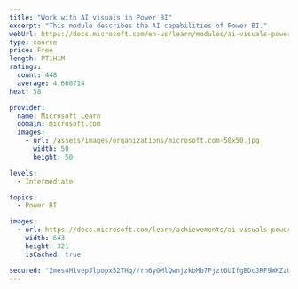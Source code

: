 ```yaml
---
title: "Work with AI visuals in Power BI"
excerpt: "This module describes the AI capabilities of Power BI."
webUrl: https://docs.microsoft.com/en-us/learn/modules/ai-visuals-power-bi/
type: course
price: Free
length: PT1H1M
ratings:
  count: 448
  average: 4.660714
heat: 58

provider:
  name: Microsoft Learn
  domain: microsoft.com
  images:
    - url: /assets/images/organizations/microsoft.com-50x50.jpg
      width: 50
      height: 50

levels:
  - Intermediate

topics:
  - Power BI

images:
  - url: https://docs.microsoft.com/learn/achievements/ai-visuals-power-bi-social.png
    width: 643
    height: 321
    isCached: true

secured: "2mes4M1vepJlpopx52THq//rn6yOMlQwnjzkbMb7Pjzt6UIfgBDcJRF9WKZzUqGU05p9aaN4zp/dbtx/m5fMlhD4WMoAbxL8pGrsJPLwUVPpWxWzdXgVpUOotGkCVidLwcfIY96cRy7er7M/7U3lhDaFD0gW83N2aC1KMg90OtL/LS8nE5To3FUGAyTS6sXczXqwMyZjAvpMRJiCUD3IROkE9Lty6KcUD02CJFGEtL4BIHw/TO6WQi/+XadPeljyxIZ8IDaUQitxRk+idhpkiBfeeg0of2EeNmCxRn9gNQf+wStveB/EBaNJMtG9vgrVSPAbIoTHGMIHBMsMLH/92cKPpzdr/NC0uTedgZRc2Mo34e3EC1QrO9MnRZ2uT503OWDcukp6y7ij2UL/MItWjaFaJoPc3jBa6bJDma6b318=;j/H2soWKOuSWSwQRwmqMVw=="
---
```


